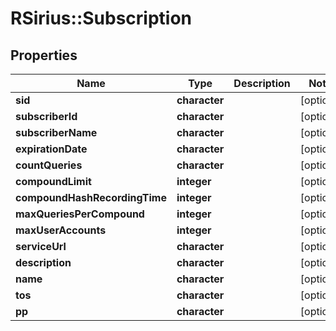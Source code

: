 # RSirius::Subscription



## Properties
Name | Type | Description | Notes
------------ | ------------- | ------------- | -------------
**sid** | **character** |  | [optional] 
**subscriberId** | **character** |  | [optional] 
**subscriberName** | **character** |  | [optional] 
**expirationDate** | **character** |  | [optional] 
**countQueries** | **character** |  | [optional] 
**compoundLimit** | **integer** |  | [optional] 
**compoundHashRecordingTime** | **integer** |  | [optional] 
**maxQueriesPerCompound** | **integer** |  | [optional] 
**maxUserAccounts** | **integer** |  | [optional] 
**serviceUrl** | **character** |  | [optional] 
**description** | **character** |  | [optional] 
**name** | **character** |  | [optional] 
**tos** | **character** |  | [optional] 
**pp** | **character** |  | [optional] 


